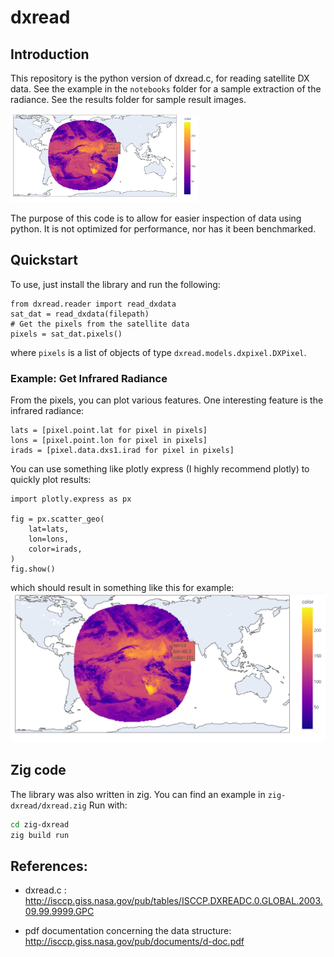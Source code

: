 # dxread
## Introduction
This repository is the python version of dxread.c, for reading satellite
DX data. See the example in the `notebooks` folder 
for a sample extraction of the radiance.
See the results folder for sample result images.

<img width=300 src="images/sample_irad_plot.png" alt="Sample Infrared Radiance Plot">

The purpose of this code is to allow for easier inspection of data
using python. It is not optimized for performance, nor has it 
been benchmarked.

## Quickstart
To use, just install the library and run the following:
```py3
from dxread.reader import read_dxdata
sat_dat = read_dxdata(filepath)
# Get the pixels from the satellite data
pixels = sat_dat.pixels()
```
where `pixels` is a list of objects of type `dxread.models.dxpixel.DXPixel`.

### Example: Get Infrared Radiance
From the pixels, you can plot various features.
One interesting feature is the infrared radiance:
```py3
lats = [pixel.point.lat for pixel in pixels]
lons = [pixel.point.lon for pixel in pixels]
irads = [pixel.data.dxs1.irad for pixel in pixels]
```
You can use something like plotly express (I highly recommend plotly) to quickly
plot results:
```py3
import plotly.express as px

fig = px.scatter_geo(
    lat=lats,
    lon=lons,
    color=irads,
)
fig.show()
```
which should result in something like this for example:
<img src="images/sample_irad_plot.png" alt="Sample Infrared Radiance Plot">


## Zig code
The library was also written in zig.
You can find an example in `zig-dxread/dxread.zig`
Run with:
```bash
cd zig-dxread
zig build run
```


## References:
+ dxread.c : http://isccp.giss.nasa.gov/pub/tables/ISCCP.DXREADC.0.GLOBAL.2003.09.99.9999.GPC

+ pdf documentation concerning the data structure: http://isccp.giss.nasa.gov/pub/documents/d-doc.pdf
